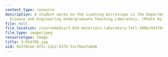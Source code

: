 ```yaml
---
content_type: resource
description: A student works on the scanning microscope in the Department of Materials
  Science and Engineering Undergraduate Teaching Laboratory. (Photo by MIT OCW.)
file: null
file_location: /coursemedia/3-014-materials-laboratory-fall-2006/44370cbedf2c22e2537551c76eafade8_3-014f06.jpg
file_type: image/jpeg
resourcetype: Image
title: 3-014f06.jpg
uid: 44370cbe-df2c-22e2-5375-51c76eafade8
---
```

